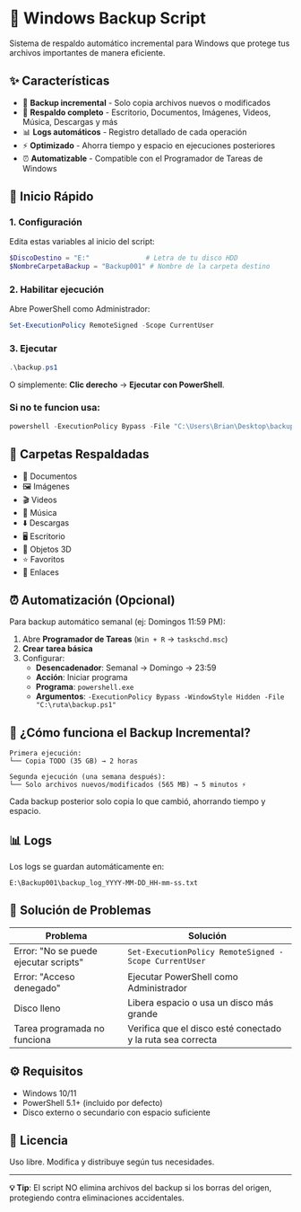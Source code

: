 # 💾 Windows Backup Script

Sistema de respaldo automático incremental para Windows que protege tus archivos importantes de manera eficiente.

## ✨ Características

- 🔄 **Backup incremental** - Solo copia archivos nuevos o modificados
- 📁 **Respaldo completo** - Escritorio, Documentos, Imágenes, Videos, Música, Descargas y más
- 📊 **Logs automáticos** - Registro detallado de cada operación
- ⚡ **Optimizado** - Ahorra tiempo y espacio en ejecuciones posteriores
- ⏰ **Automatizable** - Compatible con el Programador de Tareas de Windows

## 🚀 Inicio Rápido

### 1. Configuración

Edita estas variables al inicio del script:

```powershell
$DiscoDestino = "E:"              # Letra de tu disco HDD
$NombreCarpetaBackup = "Backup001" # Nombre de la carpeta destino
```

### 2. Habilitar ejecución

Abre PowerShell como Administrador:

```powershell
Set-ExecutionPolicy RemoteSigned -Scope CurrentUser
```

### 3. Ejecutar

```powershell
.\backup.ps1
```

O simplemente: **Clic derecho** → **Ejecutar con PowerShell**.

### Si no te funcion usa: 

```powershell
powershell -ExecutionPolicy Bypass -File "C:\Users\Brian\Desktop\backup.ps1"
```


## 📁 Carpetas Respaldadas

- 📄 Documentos
- 🖼️ Imágenes  
- 🎬 Videos
- 🎵 Música
- ⬇️ Descargas
- 🖥️ Escritorio
- 🎨 Objetos 3D
- ⭐ Favoritos
- 🔗 Enlaces

## ⏰ Automatización (Opcional)

Para backup automático semanal (ej: Domingos 11:59 PM):

1. Abre **Programador de Tareas** (`Win + R` → `taskschd.msc`)
2. **Crear tarea básica**
3. Configurar:
   - **Desencadenador**: Semanal → Domingo → 23:59
   - **Acción**: Iniciar programa
   - **Programa**: `powershell.exe`
   - **Argumentos**: `-ExecutionPolicy Bypass -WindowStyle Hidden -File "C:\ruta\backup.ps1"`

## 🔄 ¿Cómo funciona el Backup Incremental?

```
Primera ejecución:
└── Copia TODO (35 GB) → 2 horas

Segunda ejecución (una semana después):
└── Solo archivos nuevos/modificados (565 MB) → 5 minutos ⚡
```

Cada backup posterior solo copia lo que cambió, ahorrando tiempo y espacio.

## 📊 Logs

Los logs se guardan automáticamente en:
```
E:\Backup001\backup_log_YYYY-MM-DD_HH-mm-ss.txt
```

## 🔧 Solución de Problemas

| Problema | Solución |
|----------|----------|
| Error: "No se puede ejecutar scripts" | `Set-ExecutionPolicy RemoteSigned -Scope CurrentUser` |
| Error: "Acceso denegado" | Ejecutar PowerShell como Administrador |
| Disco lleno | Libera espacio o usa un disco más grande |
| Tarea programada no funciona | Verifica que el disco esté conectado y la ruta sea correcta |

## ⚙️ Requisitos

- Windows 10/11
- PowerShell 5.1+ (incluido por defecto)
- Disco externo o secundario con espacio suficiente

## 📝 Licencia

Uso libre. Modifica y distribuye según tus necesidades.

---

**💡 Tip**: El script NO elimina archivos del backup si los borras del origen, protegiendo contra eliminaciones accidentales.

